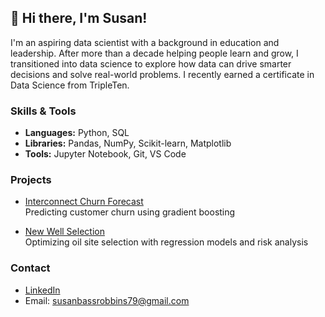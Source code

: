## 👋 Hi there, I'm Susan!

I'm an aspiring data scientist with a background in education and leadership. After more than a decade helping people learn and grow, I transitioned into data science to explore how data can drive smarter decisions and solve real-world problems. I recently earned a certificate in Data Science from TripleTen.

### Skills & Tools
- **Languages:** Python, SQL
- **Libraries:** Pandas, NumPy, Scikit-learn, Matplotlib
- **Tools:** Jupyter Notebook, Git, VS Code

### Projects
- [Interconnect Churn Forecast](https://github.com/susanbassrobbins/Final-project)  
  Predicting customer churn using gradient boosting

- [New Well Selection](https://github.com/susanbassrobbins/new_well_selection)  
  Optimizing oil site selection with regression models and risk analysis

### Contact
- [LinkedIn](https://www.linkedin.com/in/susan-bass-robbins/)
- Email: susanbassrobbins79@gmail.com

